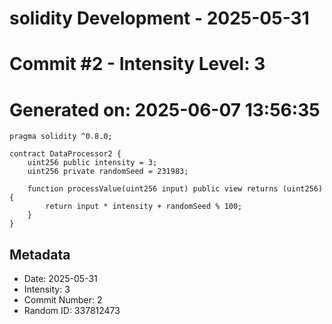 ﻿# solidity Development - 2025-05-31
# Commit #2 - Intensity Level: 3
# Generated on: 2025-06-07 13:56:35
```solidity
pragma solidity ^0.8.0;

contract DataProcessor2 {
    uint256 public intensity = 3;
    uint256 private randomSeed = 231983;

    function processValue(uint256 input) public view returns (uint256) {
        return input * intensity + randomSeed % 100;
    }
}
```
## Metadata
- Date: 2025-05-31
- Intensity: 3
- Commit Number: 2
- Random ID: 337812473
